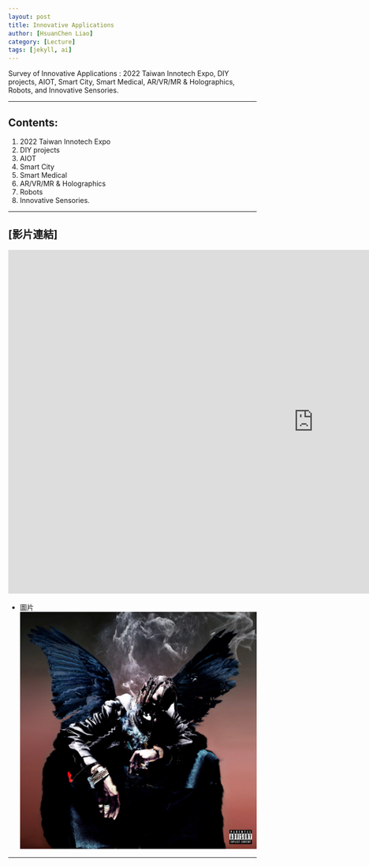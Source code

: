 ```yaml
---
layout: post
title: Innovative Applications
author: [HsuanChen Liao]
category: [Lecture]
tags: [jekyll, ai]
---
```


Survey of Innovative Applications : 2022 Taiwan Innotech Expo, DIY projects, AIOT, Smart City, Smart Medical, AR/VR/MR & Holographics, Robots, and Innovative Sensories.

---
## Contents:
1. 2022 Taiwan Innotech Expo
2. DIY projects
3. AIOT
4. Smart City
5. Smart Medical
6. AR/VR/MR & Holographics
7. Robots
8. Innovative Sensories.

---
## [影片連結]
<iframe width="1238" height="696" src="https://www.youtube.com/embed/1DpH-icPpl0" title="The Weeknd - Heartless (Official Video)" frameborder="0" allow="accelerometer; autoplay; clipboard-write; encrypted-media; gyroscope; picture-in-picture; web-share" allowfullscreen></iframe>



* 圖片
![](https://github.com/HsuanChenLiao/MCU-project/blob/main/images/Birds_in_the_Trap_Sing_McKnight.jpg?raw=true)

---


